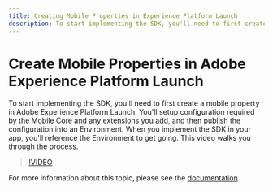 ```yaml
---
title: Creating Mobile Properties in Experience Platform Launch
description: To start implementing the SDK, you'll need to first create a mobile property in Adobe Experience Platform Launch. You'll setup configuration required by the Mobile Core and any extensions you add, and then publish the configuration into an Environment. When you implement the SDK in your app, you'll reference the Environment to get going. This video walks you through the process.
---
```


# Create Mobile Properties in Adobe Experience Platform Launch

To start implementing the SDK, you'll need to first create a mobile property in Adobe Experience Platform Launch. You'll setup configuration required by the Mobile Core and any extensions you add, and then publish the configuration into an Environment. When you implement the SDK in your app, you'll reference the Environment to get going. This video walks you through the process.

>[!VIDEO](https://video.tv.adobe.com/v/26264/?quality=12)

For more information about this topic, please see the [documentation](https://aep-sdks.gitbook.io/docs/).
